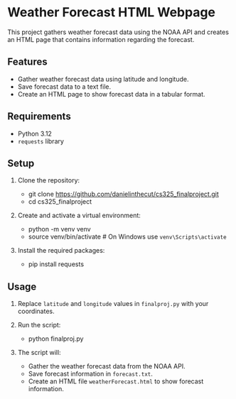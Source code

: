 # Weather Forecast HTML Webpage

This project gathers weather forecast data using the NOAA API and creates an HTML page that contains information regarding the forecast.

## Features
- Gather weather forecast data using latitude and longitude.
- Save forecast data to a text file.
- Create an HTML page to show forecast data in a tabular format.

## Requirements
- Python 3.12
- `requests` library

## Setup

1. Clone the repository:
    - git clone https://github.com/danielinthecut/cs325_finalproject.git
    - cd cs325_finalproject


3. Create and activate a virtual environment:
    - python -m venv venv
    - source venv/bin/activate  # On Windows use `venv\Scripts\activate`

4. Install the required packages:
    - pip install requests

## Usage

1. Replace `latitude` and `longitude` values in `finalproj.py` with your coordinates.

2. Run the script:
    - python finalproj.py


3. The script will:
    - Gather the weather forecast data from the NOAA API.
    - Save forecast information in `forecast.txt`.
    - Create an HTML file `weatherForecast.html` to show forecast information.
